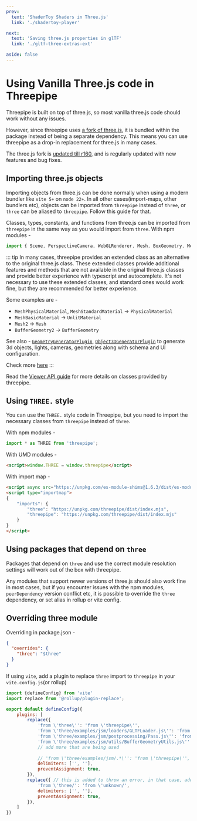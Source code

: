 ```yaml
---
prev:
  text: 'ShaderToy Shaders in Three.js'
  link: './shadertoy-player'

next:
  text: 'Saving three.js properties in glTF'
  link: './gltf-three-extras-ext'

aside: false
---
```


# Using Vanilla Three.js code in Threepipe

Threepipe is built on top of three.js, so most vanilla three.js code should work without any issues. 

However, since threepipe uses [a fork of three.js](https://github.com/repalash/three.js-modded), it is bundled within the package instead of being a separate dependency. 
This means you can use threepipe as a drop-in replacement for three.js in many cases.

The three.js fork is [updated till r160](https://github.com/repalash/three.js-modded/releases), and is regularly updated with new features and bug fixes.

## Importing three.js objects

Importing objects from three.js can be done normally when using a modern bundler like `vite 5+` on `node 22+`.
In all other cases(import-maps, other bundlers etc), objects can be imported from `threepipe` instead of `three`, or `three` can be aliased to `threepipe`. Follow this guide for that.

Classes, types, constants, and functions from three.js can be imported from `threepipe` in the same way as you would import from `three`.
With npm modules -
```typescript
import { Scene, PerspectiveCamera, WebGLRenderer, Mesh, BoxGeometry, MeshBasicMaterial } from 'threepipe';
```

::: tip
In many cases, threepipe provides an extended class as an alternative to the original three.js class. 
These extended classes provide additional features and methods that are not available in the original three.js classes and provide better experience with typescript and autocomplete. It's not necessary to use these extended classes, and standard ones would work fine, but they are recommended for better experience.

Some examples are - 
- `MeshPhysicalMaterial`, `MeshStandardMaterial` -> `PhysicalMaterial`
- `MeshBasicMaterial` -> `UnlitMaterial`
- `Mesh2` -> `Mesh`
- `BufferGeometry2` -> `BufferGeometry`

See also - [`GeometryGeneratorPlugin`](./../package/plugin-geometry-generator), [`Object3DGeneratorPlugin`](./../plugin/Object3DGeneratorPlugin) to generate 3d objects, lights, cameras, geometries along with schema and UI configuration.

Check more [here](./../guide/viewer-api#other-classes-and-interfaces)
::: 

Read the [Viewer API guide](./../guide/viewer-api) for more details on classes provided by threepipe.

## Using `THREE.` style

You can use the `THREE.` style code in Threepipe, but you need to import the necessary classes from `threepipe` instead of `three`.

With npm modules -
```typescript
import * as THREE from 'threepipe';
```

With UMD modules -
```html
<script>window.THREE = window.threepipe</script>
```

With import map -
```html
<script async src="https://unpkg.com/es-module-shims@1.6.3/dist/es-module-shims.js"></script>
<script type="importmap">
{
    "imports": {
        "three": "https://unpkg.com/threepipe/dist/index.mjs",
        "threepipe": "https://unpkg.com/threepipe/dist/index.mjs"
    }
}
</script>
```

## Using packages that depend on `three`

Packages that depend on `three` and use the correct module resolution settings will work out of the box with threepipe.

Any modules that support newer versions of three.js should also work fine in most cases, but if you encounter issues with the npm modules, `peerDependency` version conflict etc, it is possible to override the `three` dependency, or set alias in rollup or vite config.

## Overriding three module

Overriding in package.json - 
```json
{
  "overrides": {
    "three": "$three"
  }
}
```

If using `vite`, add a plugin to replace `three` import to `threepipe` in your `vite.config.js`(or rollup)
```javascript
import {defineConfig} from 'vite'
import replace from '@rollup/plugin-replace';

export default defineConfig({
    plugins: [
        replace({
            'from \'three\'': 'from \'threepipe\'',
            'from \'three/examples/jsm/loaders/GLTFLoader.js\'': 'from \'threepipe\'',
            'from \'three/examples/jsm/postprocessing/Pass.js\'': 'from \'threepipe\'',
            'from \'three/examples/jsm/utils/BufferGeometryUtils.js\'': 'from \'threepipe\'',
            // add more that are being used
            
            // 'from \'three/examples/jsm/.*\'': 'from \'threepipe\'', // Note - regex doesnt work...
            delimiters: ['', ''],
            preventAssignment: true,
        }),
        replace({ // this is added to throw an error, in that case, add it to above
            'from \'three/': 'from \'unknown/',
            delimiters: ['', ''],
            preventAssignment: true,
        }),
    ]
})
```

